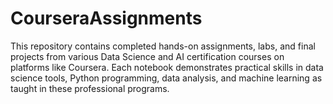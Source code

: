 # CourseraAssignments
This repository contains completed hands-on assignments, labs, and final projects from various Data Science and AI certification courses on platforms like Coursera.
Each notebook demonstrates practical skills in data science tools, Python programming, data analysis, and machine learning as taught in these professional programs.
